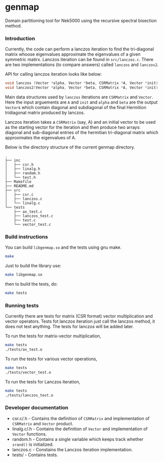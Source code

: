 # genmap

Domain partitioning tool for Nek5000 using the recursive spectral
bisection method.

### Introduction

Currently, the code can perform a lanczos iteration to find the
tri-diagonal matrix whoose eigenvalues approximate the eigenvalues of a
given symmetric matirx. Lanczos iteration can be found in
`src/lanczos.c`. There are two implementations (to compare answers)
called `lanczos` and `lanczos2`.

API for calling lanczos iteration looks like below:

```c
void lanczos (Vector *alpha, Vector *beta, CSRMatrix *A, Vector *init);
void lanczos2(Vector *alpha, Vector *beta, CSRMatrix *A, Vector *init);
```

Main data structures used by `lanczos` iterations are `CSRMatrix` and
`Vector`. Here the input arguements are `A` and `init` and `alpha` and
`beta` are the output `Vector`s which contain diagonal and subdiagonal
of the final Hermition tridiagonal matrix produced by lanczos.

Lanczos iteration takes a `CSRMatrix` (say, A) and an initial vector to
be used as the starting vector for the  iteration and then produce two
arrays: diagonal and sub-diagonal entries of the hermitian tri-diagonal
matrix which approximates the eigenvalues of A.

Below is the directory structure of the current genmap directory.

```
.
├── inc
│   ├── csr.h
│   ├── linalg.h
│   ├── random.h
│   └── test.h
├── Makefile
├── README.md
├── src
│   ├── csr.c
│   ├── lanczos.c
│   └── linalg.c
└── tests
    ├── ax_test.c
    ├── lanczos_test.c
    ├── test.c
    └── vector_test.c

```

### Build instructions

You can build `libgenmap.so` and the tests using gnu make.

```sh
make
```

Just to build the library use:

```sh
make libgenmap.so
```

then to build the tests, do:

```sh
make tests
```

### Running tests

Currently there are tests for matrix (CSR format) vector multiplication and
vector operators. Tests fot lanczos iteration just call the lanczos method,
it does not test anything. The tests for lanczos will be added later.

To run the tests for matrix-vector multiplication,

```sh
make tests
./tests/ax_test.o
```

To run the tests for various vector operations,

```sh
make tests
./tests/vector_test.o
```

To run the tests for Lanczos iteration,

```sh
make tests
./tests/lanczos_test.o
```

### Developer documentation

- csr.c/.h - Contains the definition of `CSRMatrix` and implementation
  of `CSRMatrix` and `Vector` product.
- linalg.c/.h - Contains the definition of `Vector` and implementation
  of `Vector` functions.
- random.h - Contains a single variable which keeps track whether
  `srand()` is initialized.
- lanczos.c - Constains the Lanczos iteration implementation.
- tests/ - Contains tests.
